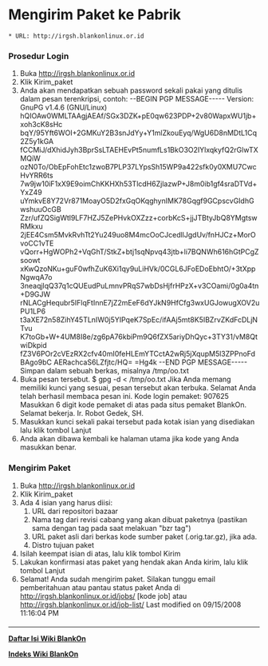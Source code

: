 # Mengirim Paket ke Pabrik
    * URL: ​http://irgsh.blankonlinux.or.id
### Prosedur Login
   1. Buka ​http://irgsh.blankonlinux.or.id
   2. Klik ​Kirim_paket
   3. Anda akan mendapatkan sebuah password sekali pakai yang ditulis dalam
      pesan terenkripsi, contoh:
--BEGIN PGP MESSAGE-----
Version: GnuPG v1.4.6 (GNU/Linux)
hQIOAw0WMLTAAgjAEAf/SGx3DZK+pE0qw623PDP+2v80WapxWU1jb+xoh3cK8sHc
bqY/95Yft6WOI+2GMKuY2B3snJdYy+Y1mlZkouEyq/WgU6D8nMDtL1Cq2Z5y1kGA
fCCMiJ/dXhidJyh3BprSsLTAEHEvPt5numfLs1BkO3O2IYlxqkyfQ2rGlwTXMQiW
ozN0To/ObEpFohEtc1zwoB7PLP37LYpsSh15WP9a422sfk0y0XMU7CwcHvYRR6ts
7w9jw10iF1xX9E9oimChKKHXh53TlcdH6ZjlazwP+J8m0ib1gf4sraDTVd+YxZ49
uYmkvE8Y72Vr871MoayO5D2fxGqOKqghynIMK78Gqgf9GCpscvGIdhGwshuuOcGB
Zzr/ufZQSigWtl9LF7HZJ5ZePHvkOXZzz+corbKcS+jjJTBtyJbQ8YMgtswRMkxu
2jEE4Csm5MvkRvhTt2Yu249uo8M4mcOoCJcedllJgdUv/fnHJCz+MorOvoCC1vTE
vQorr+HgWOPh2+VqGhT/StkZ+btj1sqNpvq43jtb+li7BQNWh616hGtPCgZsoowt
xKwQzoNKu+guF0wfhZuK6Xi1qy9uLiHVk/0CGL6JFoEDoEbhtO/+3tXppNgwqA7o
3neaqjlqQ37q1cQUEudPuLmnvPRqS7wbDsHjfrHPzX+v3COami/0g0a4tn+D9GJW
rNLACgHequbr5IFlqFtInnE7jZ2mEeF6dYJkN9HfCfg3wxUGJowugXOV2uPU1LP6
t3aXE72n58ZihY45TLnIW0j5YIPqeK7SpEc/ifAAj5mt8K5IBZrvZKdFcDLjNTvu
K7toGb+W+4UM8I8e/zg6pA76kbiPm9Q6fZX5ariyDhQyc+3TY31/vM8QtwiDkpid
fZ3V6POr2cVEzRX2cfv40mI0feHLEmYTCctA2wRj5jXqupM5l3ZPPnoFdBAgo9bC
AERachcaS6LZfjtc/HQ=
=Hg4k
--END PGP MESSAGE-----
     Simpan dalam sebuah berkas, misalnya /tmp/oo.txt
   1. Buka pesan tersebut.
$ gpg -d < /tmp/oo.txt
     Jika Anda memang memiliki kunci yang sesuai, pesan tersebut akan
     terbuka.
Selamat Anda telah berhasil membaca pesan ini.
Kode login pemaket: 907625
Masukkan 6 digit kode pemaket di atas pada situs
pemaket BlankOn.
Selamat bekerja.
Ir. Robot Gedek, SH.
   1. Masukkan kunci sekali pakai tersebut pada kotak isian yang disediakan
      lalu klik tombol Lanjut
   2. Anda akan dibawa kembali ke halaman utama jika kode yang Anda masukkan
      benar.
### Mengirim Paket
   1. Buka ​http://irgsh.blankonlinux.or.id
   2. Klik ​Kirim_paket
   3. Ada 4 isian yang harus diisi:
         1. URL dari repositori bazaar
         2. Nama tag dari revisi cabang yang akan dibuat paketnya (pastikan
            sama dengan tag pada saat melakuan "bzr tag")
         3. URL paket asli dari berkas kode sumber paket (.orig.tar.gz), jika
            ada.
         4. Distro tujuan paket
   4. Isilah keempat isian di atas, lalu klik tombol Kirim
   5. Lakukan konfirmasi atas paket yang hendak akan Anda kirim, lalu klik
      tombol Lanjut
   6. Selamat! Anda sudah mengirim paket. Silakan tunggu email pemberitahuan
      atau pantau status paket Anda di http://irgsh.blankonlinux.or.id/jobs/
      [kode job] atau ​http://irgsh.blankonlinux.or.id/job-list/
Last modified on 09/15/2008 11:16:04 PM
#### 
    
 
 
 
 
 
---
[**Daftar Isi Wiki BlankOn**](/wiki/DaftarIsi/index.html)
 
[**Indeks Wiki BlankOn**](/wiki/Indeks.html)
